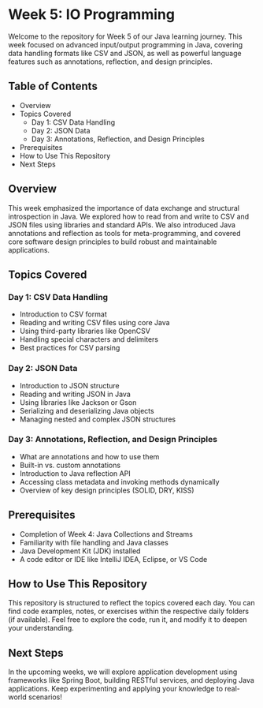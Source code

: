 # **Week 5: IO Programming**

Welcome to the repository for Week 5 of our Java learning journey. This week focused on advanced input/output programming in Java, covering data handling formats like CSV and JSON, as well as powerful language features such as annotations, reflection, and design principles.

## **Table of Contents**

* Overview  
* Topics Covered  
  * Day 1: CSV Data Handling  
  * Day 2: JSON Data  
  * Day 3: Annotations, Reflection, and Design Principles  
* Prerequisites  
* How to Use This Repository  
* Next Steps

## **Overview**

This week emphasized the importance of data exchange and structural introspection in Java. We explored how to read from and write to CSV and JSON files using libraries and standard APIs. We also introduced Java annotations and reflection as tools for meta-programming, and covered core software design principles to build robust and maintainable applications.

## **Topics Covered**

### **Day 1: CSV Data Handling**

* Introduction to CSV format  
* Reading and writing CSV files using core Java  
* Using third-party libraries like OpenCSV  
* Handling special characters and delimiters  
* Best practices for CSV parsing  

### **Day 2: JSON Data**

* Introduction to JSON structure  
* Reading and writing JSON in Java  
* Using libraries like Jackson or Gson  
* Serializing and deserializing Java objects  
* Managing nested and complex JSON structures  

### **Day 3: Annotations, Reflection, and Design Principles**

* What are annotations and how to use them  
* Built-in vs. custom annotations  
* Introduction to Java reflection API  
* Accessing class metadata and invoking methods dynamically  
* Overview of key design principles (SOLID, DRY, KISS)  

## **Prerequisites**

* Completion of Week 4: Java Collections and Streams  
* Familiarity with file handling and Java classes  
* Java Development Kit (JDK) installed  
* A code editor or IDE like IntelliJ IDEA, Eclipse, or VS Code  

## **How to Use This Repository**

This repository is structured to reflect the topics covered each day. You can find code examples, notes, or exercises within the respective daily folders (if available). Feel free to explore the code, run it, and modify it to deepen your understanding.

## **Next Steps**

In the upcoming weeks, we will explore application development using frameworks like Spring Boot, building RESTful services, and deploying Java applications. Keep experimenting and applying your knowledge to real-world scenarios!
